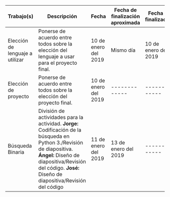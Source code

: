 Trabajo(s) | Descripción | Fecha | Fecha de finalización aproximada | Fecha de finalización | Notas
------------ | ------------- | ------------- | ------------- | ------------- | -------------
Elección de lenguaje a utilizar | Ponerse de acuerdo entre todos sobre la elección del lenguaje a usar para el proyecto final. | 10 de enero del 2019 | Mismo día | 10 de enero del 2019 | Se eligió Python 3 (Python 3.7.2)
Elección de proyecto | Ponerse de acuerdo entre todos sobre la elección del proyecto final. | 10 de enero del 2019 | ------------- | ------------- | -------------
Búsqueda Binaria | División de actividades para la actividad. **Jorge:** Codificación de la búsqueda en Python 3./Revisión de diapositiva. **Ángel:** Diseño de diapositiva/Revisión del código. **José:** Diseño de diapositiva/Revisión del código | 11 de enero del 2019 | 13 de enero del 2019 | ------------- | -------------
